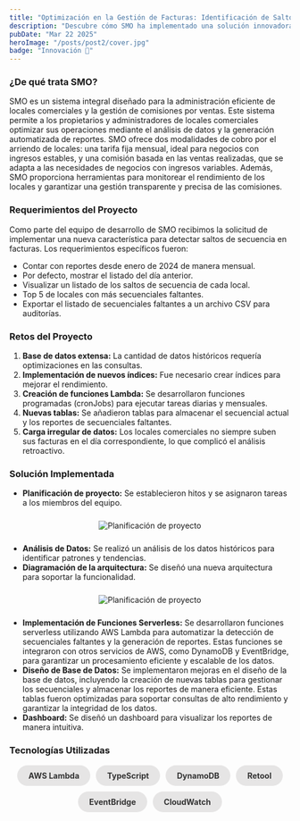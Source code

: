 ```yaml
---
title: "Optimización en la Gestión de Facturas: Identificación de Saltos de Secuencia en SMO"
description: "Descubre cómo SMO ha implementado una solución innovadora para identificar y gestionar saltos de secuencia en facturas, optimizando la administración comercial."
pubDate: "Mar 22 2025"
heroImage: "/posts/post2/cover.jpg"
badge: "Innovación 🚀"
---
```


### ¿De qué trata SMO?

SMO es un sistema integral diseñado para la administración eficiente de locales comerciales y la gestión de comisiones por ventas. Este sistema permite a los propietarios y administradores de locales comerciales optimizar sus operaciones mediante el análisis de datos y la generación automatizada de reportes. SMO ofrece dos modalidades de cobro por el arriendo de locales: una tarifa fija mensual, ideal para negocios con ingresos estables, y una comisión basada en las ventas realizadas, que se adapta a las necesidades de negocios con ingresos variables. Además, SMO proporciona herramientas para monitorear el rendimiento de los locales y garantizar una gestión transparente y precisa de las comisiones.

### Requerimientos del Proyecto

Como parte del equipo de desarrollo de SMO recibimos la solicitud de implementar una nueva característica para detectar saltos de secuencia en facturas. Los requerimientos específicos fueron:

- Contar con reportes desde enero de 2024 de manera mensual.
- Por defecto, mostrar el listado del día anterior.
- Visualizar un listado de los saltos de secuencia de cada local.
- Top 5 de locales con más secuenciales faltantes.
- Exportar el listado de secuenciales faltantes a un archivo CSV para auditorías.

### Retos del Proyecto

1. **Base de datos extensa:** La cantidad de datos históricos requería optimizaciones en las consultas.
2. **Implementación de nuevos índices:** Fue necesario crear índices para mejorar el rendimiento.
3. **Creación de funciones Lambda:** Se desarrollaron funciones programadas (cronJobs) para ejecutar tareas diarias y mensuales.
4. **Nuevas tablas:** Se añadieron tablas para almacenar el secuencial actual y los reportes de secuenciales faltantes.
5. **Carga irregular de datos:** Los locales comerciales no siempre suben sus facturas en el día correspondiente, lo que complicó el análisis retroactivo.

### Solución Implementada

- **Planificación de proyecto:** Se establecieron hitos y se asignaron tareas a los miembros del equipo.

<div style="text-align: center; solid #ccc; padding: 10px; width: 40%; margin: auto;">
  <img src="/posts/post2/planning.png" alt="Planificación de proyecto" style="max-width: 100%; height: auto;">
</div>

- **Análisis de Datos:** Se realizó un análisis de los datos históricos para identificar patrones y tendencias.
- **Diagramación de la arquitectura:** Se diseñó una nueva arquitectura para soportar la funcionalidad.

<div style="text-align: center; solid #ccc; padding: 10px; width: 40%; margin: auto;">
  <img src="/posts/post2/architecture.png" alt="Planificación de proyecto" style="max-width: 100%; height: auto;">
</div>

- **Implementación de Funciones Serverless:** Se desarrollaron funciones serverless utilizando AWS Lambda para automatizar la detección de secuenciales faltantes y la generación de reportes. Estas funciones se integraron con otros servicios de AWS, como DynamoDB y EventBridge, para garantizar un procesamiento eficiente y escalable de los datos.
- **Diseño de Base de Datos:** Se implementaron mejoras en el diseño de la base de datos, incluyendo la creación de nuevas tablas para gestionar los secuenciales y almacenar los reportes de manera eficiente. Estas tablas fueron optimizadas para soportar consultas de alto rendimiento y garantizar la integridad de los datos.
- **Dashboard:** Se diseñó un dashboard para visualizar los reportes de manera intuitiva.

### Tecnologías Utilizadas

<div style="display: flex; flex-wrap: wrap; gap: 10px; justify-content: center;">
  <span style="display: inline-block; background-color: #e6e5e5; border-radius: 20px; padding: 10px 20px; font-size: 14px; font-weight: bold; color: #333;">AWS Lambda</span>
  <span style="display: inline-block; background-color: #e6e5e5; border-radius: 20px; padding: 10px 20px; font-size: 14px; font-weight: bold; color: #333;">TypeScript</span>
  <span style="display: inline-block; background-color: #e6e5e5; border-radius: 20px; padding: 10px 20px; font-size: 14px; font-weight: bold; color: #333;">DynamoDB</span>
  <span style="display: inline-block; background-color: #e6e5e5; border-radius: 20px; padding: 10px 20px; font-size: 14px; font-weight: bold; color: #333;">Retool</span>
  <span style="display: inline-block; background-color: #e6e5e5; border-radius: 20px; padding: 10px 20px; font-size: 14px; font-weight: bold; color: #333;">EventBridge</span>
  <span style="display: inline-block; background-color: #e6e5e5; border-radius: 20px; padding: 10px 20px; font-size: 14px; font-weight: bold; color: #333;">CloudWatch</span>
</div>
